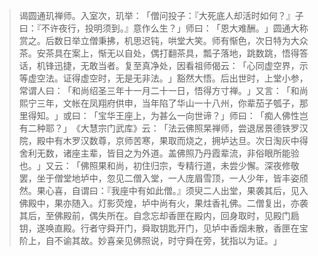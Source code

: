 
> 谒圆通玑禅师。入室次，玑举：​「僧问投子：『大死底人却活时如何？』子曰：『不许夜行，投明须到。』意作么生？​」师曰：​「恩大难酬。​」圆通大称赏之。后数日举立僧秉拂，机思迟钝，哄堂大笑。师有惭色，次日特为大众茶。安茶具在案上，惭无以自处，偶打翻茶具，瓢子落地，跳数跳，悟得答话，机锋迅捷，无敢当者。复至真净处，因看祖师偈云：​「心同虚空界，示等虚空法。证得虚空时，无是无非法。​」豁然大悟。后出世时，上堂小参，常谓人曰：​「和尚绍圣三年十一月二十一日，悟得方寸禅。​」又言：​「和尚熙宁三年，文帐在凤翔府供申，当年陷了华山一十八州，你辈茄子瓠子，那里得知。​」或曰：​「宝华王座上，为甚么一向世谛？​」师曰：​「痴人佛性岂有二种耶？​」​《大慧宗门武库》云：​「法云佛照杲禅师，尝退居景德铁罗汉院，殿中有木罗汉数尊，京师苦寒，果取而烧之，拥垆达旦。次日淘灰中得舍利无数，诸座主辈，皆目之为外道。盖佛照乃丹霞辈流，非俗眼所能验也。​」又云：​「佛照果和尚，初住归宗，专精行道，未尝少懈。深夜修敬罢，坐于僧堂地垆中，忽见二僧入堂，一人庞眉雪顶，一人少年，皆丰姿颀然。果心喜，自谓曰：『我座中有如此僧。』须臾二人出堂，果袭其后，见入佛殿中，果亦随入。灯影荧煌，垆中尚有火，果炷香礼佛。二僧复出，亦袭其后，至佛殿前，偶失所在。自念忘却香匣在殿内，回身取时，见殿门扃钥，遂唤直殿。行者守舜开门，舜取钥匙开门，见垆中香烟未散，香匣在宝阶上，自不谕其故。妙喜亲见佛照说，时守舜在旁，犹指以为证。​」
